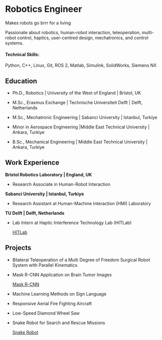 # Robotics Engineer

Makes robots go brrr for a living

Passionate about robotics, human-robot interaction, teleoperation, multi-robot control, haptics, user-centred design, mechatronics, and control systems.

#### Technical Skills:
Python, C++, Linux, Git, ROS 2, Matlab, Simulink, SolidWorks, Siemens NX

## Education
- Ph.D., Robotics | University of the West of England	| Bristol, UK

- M.Sc., Erasmus Exchange |  Technische Universiteit Delft  | Delft, Netherlands

- M.Sc., Mechatronic	Engineering |  Sabanci University  |  Istanbul, Turkiye

- Minor in Aerospace Engineering |Middle East Technical University | Ankara, Turkiye

- B.Sc., Mechanical Engineering | Middle East Technical University | Ankara, Turkiye

## Work Experience
**Bristol Robotics Laboratory | England, UK**
- Research Associate in Human-Robot Interaction

**Sabanci University | Istanbul, Turkiye**
- Research Assistant at Human-Machine Interaction (HMI) Laboratory

**TU Delft | Delft, Netherlands**
- Lab Intern at Haptic Interference Technology Lab (HITLab)
  
  [HITLab](https://sites.google.com/view/hitlabdelft/team)

## Projects
- Bilateral Teleoperation of a Multi Degree of Freedom Surgical Robot System with Parallel Kinematics

- Mask R-CNN Application on Brain Tumor Images
  
  [Mask R-CNN](https://youtube.com/shorts/QHFpgSXV9Mw?si=tXMuLGR3RQFwzPjP)

- Machine Learning Methods on Sign Language

- Responsive Aerial Fire Fighting Aircraft

- Low-Speed Diamond Wheel Saw

- Snake Robot for Search and Rescue Missions

  [Snake Robot](https://youtu.be/yErsOVa7HwM?si=g3KIZlAGGrZF70-3)
